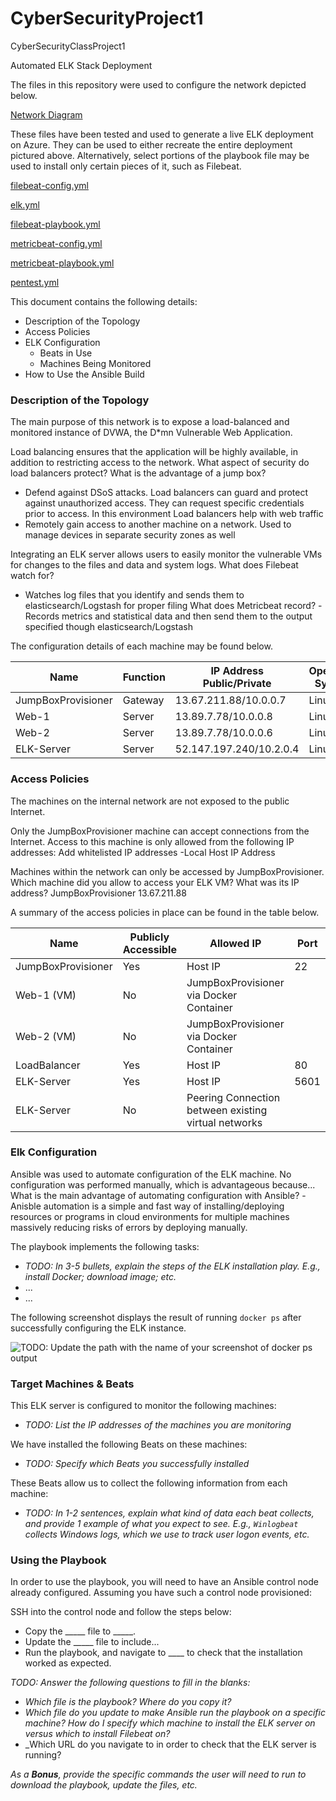 # CyberSecurityProject1
CyberSecurityClassProject1


Automated ELK Stack Deployment

The files in this repository were used to configure the network depicted below.

[Network Diagram](https://github.com/bradygg/CyberSecurityProject1/blob/fa31942d10bebea1a372806251976d18f131aac7/Diagrams/networkdiagram.png)


These files have been tested and used to generate a live ELK deployment on Azure. They can be used to either recreate the entire deployment pictured above. Alternatively, select portions of the playbook file may be used to install only certain pieces of it, such as Filebeat.

[filebeat-config.yml](https://github.com/bradygg/CyberSecurityProject1/blob/903ab4f17d34655866a03cdb4b58813d657afd3a/Ansible/filebeat-config.yml)

[elk.yml](https://github.com/bradygg/CyberSecurityProject1/blob/903ab4f17d34655866a03cdb4b58813d657afd3a/Ansible/elk.yml)

[filebeat-playbook.yml](https://github.com/bradygg/CyberSecurityProject1/blob/903ab4f17d34655866a03cdb4b58813d657afd3a/Ansible/filebeat-playbook.yml)

[metricbeat-config.yml](https://github.com/bradygg/CyberSecurityProject1/blob/903ab4f17d34655866a03cdb4b58813d657afd3a/Ansible/metricbeat-config.yml)

[metricbeat-playbook.yml](https://github.com/bradygg/CyberSecurityProject1/blob/903ab4f17d34655866a03cdb4b58813d657afd3a/Ansible/metricbeat-playbook.yml)

[pentest.yml](https://github.com/bradygg/CyberSecurityProject1/blob/903ab4f17d34655866a03cdb4b58813d657afd3a/Ansible/pentest.yml)

This document contains the following details:
- Description of the Topology
- Access Policies
- ELK Configuration
  - Beats in Use
  - Machines Being Monitored
- How to Use the Ansible Build


### Description of the Topology

The main purpose of this network is to expose a load-balanced and monitored instance of DVWA, the D*mn Vulnerable Web Application.

Load balancing ensures that the application will be highly available, in addition to restricting access to the network.
What aspect of security do load balancers protect? What is the advantage of a jump box?
- Defend against DSoS attacks. Load balancers can guard and protect against unauthorized access. They can request specific credentials prior to access. In this environment Load balancers help with web traffic
- Remotely gain access to another machine on a network. Used to manage devices in separate security zones as well

Integrating an ELK server allows users to easily monitor the vulnerable VMs for changes to the files and data and system logs.
What does Filebeat watch for?
- Watches log files that you identify and sends them to elasticsearch/Logstash for proper filing
What does Metricbeat record?
-Records metrics and statistical data and then send them to the output specified though elasticsearch/Logstash

The configuration details of each machine may be found below.

| Name               | Function | IP Address Public/Private | Operation System |
|--------------------|----------|---------------------------|------------------|
| JumpBoxProvisioner | Gateway  | 13.67.211.88/10.0.0.7     | Linux            |
| Web-1              | Server   | 13.89.7.78/10.0.0.8       | Linux            |
| Web-2              | Server   | 13.89.7.78/10.0.0.6       | Linux            |
| ELK-Server         | Server   | 52.147.197.240/10.2.0.4   | Linux            |

### Access Policies

The machines on the internal network are not exposed to the public Internet. 

Only the JumpBoxProvisioner machine can accept connections from the Internet. Access to this machine is only allowed from the following IP addresses:
Add whitelisted IP addresses
-Local Host IP Address

Machines within the network can only be accessed by JumpBoxProvisioner.
Which machine did you allow to access your ELK VM? What was its IP address?
JumpBoxProvisioner 13.67.211.88

A summary of the access policies in place can be found in the table below.

| Name               | Publicly Accessible | Allowed IP                                           | Port |
|--------------------|---------------------|------------------------------------------------------|------|
| JumpBoxProvisioner | Yes                 | Host IP                                              | 22   |
| Web-1 (VM)         | No                  | JumpBoxProvisioner via Docker Container              |      |
| Web-2 (VM)         | No                  | JumpBoxProvisioner via Docker Container              |      |
| LoadBalancer       | Yes                 | Host IP                                              | 80   |
| ELK-Server         | Yes                 | Host IP                                              | 5601 |
| ELK-Server         | No                  | Peering Connection between existing virtual networks |      |

### Elk Configuration

Ansible was used to automate configuration of the ELK machine. No configuration was performed manually, which is advantageous because...
What is the main advantage of automating configuration with Ansible?
-Anisble automation is a simple and fast way of installing/deploying resources or programs in cloud environments for multiple machines massively reducing risks of errors by deploying manually.

The playbook implements the following tasks:
- _TODO: In 3-5 bullets, explain the steps of the ELK installation play. E.g., install Docker; download image; etc._
- ...
- ...

The following screenshot displays the result of running `docker ps` after successfully configuring the ELK instance.

![TODO: Update the path with the name of your screenshot of docker ps output](Images/docker_ps_output.png)

### Target Machines & Beats
This ELK server is configured to monitor the following machines:
- _TODO: List the IP addresses of the machines you are monitoring_

We have installed the following Beats on these machines:
- _TODO: Specify which Beats you successfully installed_

These Beats allow us to collect the following information from each machine:
- _TODO: In 1-2 sentences, explain what kind of data each beat collects, and provide 1 example of what you expect to see. E.g., `Winlogbeat` collects Windows logs, which we use to track user logon events, etc._

### Using the Playbook
In order to use the playbook, you will need to have an Ansible control node already configured. Assuming you have such a control node provisioned: 

SSH into the control node and follow the steps below:
- Copy the _____ file to _____.
- Update the _____ file to include...
- Run the playbook, and navigate to ____ to check that the installation worked as expected.

_TODO: Answer the following questions to fill in the blanks:_
- _Which file is the playbook? Where do you copy it?_
- _Which file do you update to make Ansible run the playbook on a specific machine? How do I specify which machine to install the ELK server on versus which to install Filebeat on?_
- _Which URL do you navigate to in order to check that the ELK server is running?

_As a **Bonus**, provide the specific commands the user will need to run to download the playbook, update the files, etc._
